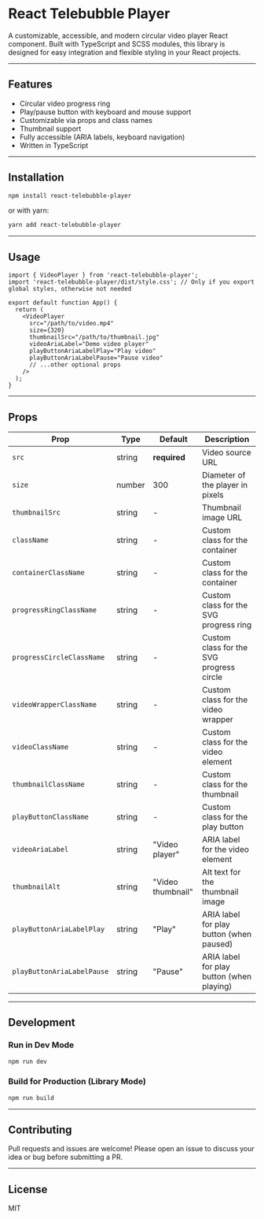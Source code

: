 # React Telebubble Player

A customizable, accessible, and modern circular video player React component. Built with TypeScript and SCSS modules, this library is designed for easy integration and flexible styling in your React projects.

---

## Features
- Circular video progress ring
- Play/pause button with keyboard and mouse support
- Customizable via props and class names
- Thumbnail support
- Fully accessible (ARIA labels, keyboard navigation)
- Written in TypeScript

---

## Installation

```bash
npm install react-telebubble-player
```

or with yarn:

```bash
yarn add react-telebubble-player
```

---

## Usage

```tsx
import { VideoPlayer } from 'react-telebubble-player';
import 'react-telebubble-player/dist/style.css'; // Only if you export global styles, otherwise not needed

export default function App() {
  return (
    <VideoPlayer
      src="/path/to/video.mp4"
      size={320}
      thumbnailSrc="/path/to/thumbnail.jpg"
      videoAriaLabel="Demo video player"
      playButtonAriaLabelPlay="Play video"
      playButtonAriaLabelPause="Pause video"
      // ...other optional props
    />
  );
}
```

---

## Props

| Prop                    | Type      | Default           | Description                                      |
|-------------------------|-----------|-------------------|--------------------------------------------------|
| `src`                   | string    | **required**      | Video source URL                                 |
| `size`                  | number    | 300               | Diameter of the player in pixels                 |
| `thumbnailSrc`          | string    | -                 | Thumbnail image URL                              |
| `className`             | string    | -                 | Custom class for the container                   |
| `containerClassName`    | string    | -                 | Custom class for the container                   |
| `progressRingClassName` | string    | -                 | Custom class for the SVG progress ring           |
| `progressCircleClassName`| string   | -                 | Custom class for the SVG progress circle         |
| `videoWrapperClassName` | string    | -                 | Custom class for the video wrapper               |
| `videoClassName`        | string    | -                 | Custom class for the video element               |
| `thumbnailClassName`    | string    | -                 | Custom class for the thumbnail                   |
| `playButtonClassName`   | string    | -                 | Custom class for the play button                 |
| `videoAriaLabel`        | string    | "Video player"   | ARIA label for the video element                 |
| `thumbnailAlt`          | string    | "Video thumbnail"| Alt text for the thumbnail image                 |
| `playButtonAriaLabelPlay`| string   | "Play"           | ARIA label for play button (when paused)         |
| `playButtonAriaLabelPause`| string  | "Pause"          | ARIA label for play button (when playing)        |

---

## Development

### Run in Dev Mode

```bash
npm run dev
```

### Build for Production (Library Mode)

```bash
npm run build
```

---

## Contributing
Pull requests and issues are welcome! Please open an issue to discuss your idea or bug before submitting a PR.

---

## License
MIT
